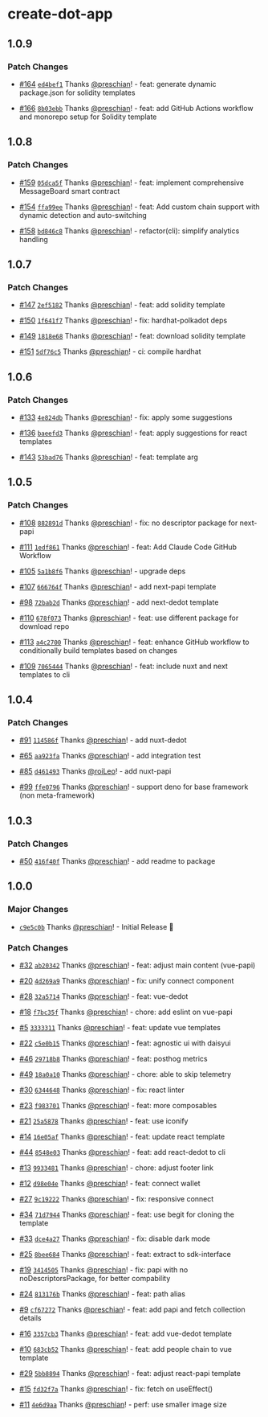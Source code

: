 # create-dot-app

## 1.0.9

### Patch Changes

- [#164](https://github.com/preschian/create-dot-app/pull/164) [`ed4bef1`](https://github.com/preschian/create-dot-app/commit/ed4bef16fa0caa4beefc65eee3adacb5100b3cbf) Thanks [@preschian](https://github.com/preschian)! - feat: generate dynamic package.json for solidity templates

- [#166](https://github.com/preschian/create-dot-app/pull/166) [`8b03ebb`](https://github.com/preschian/create-dot-app/commit/8b03ebb088c1d9dffacafbe49ad30f8102656c2c) Thanks [@preschian](https://github.com/preschian)! - feat: add GitHub Actions workflow and monorepo setup for Solidity template

## 1.0.8

### Patch Changes

- [#159](https://github.com/preschian/create-dot-app/pull/159) [`05dca5f`](https://github.com/preschian/create-dot-app/commit/05dca5f6cb7e06c0715e0723bb898976b678f8d9) Thanks [@preschian](https://github.com/preschian)! - feat: implement comprehensive MessageBoard smart contract

- [#154](https://github.com/preschian/create-dot-app/pull/154) [`ffa99ee`](https://github.com/preschian/create-dot-app/commit/ffa99ee5154cbb520d0cada97065dc0cecfe6885) Thanks [@preschian](https://github.com/preschian)! - feat: Add custom chain support with dynamic detection and auto-switching

- [#158](https://github.com/preschian/create-dot-app/pull/158) [`bd846c8`](https://github.com/preschian/create-dot-app/commit/bd846c8aadaeac8d4a216740f25589f00c82a5e9) Thanks [@preschian](https://github.com/preschian)! - refactor(cli): simplify analytics handling

## 1.0.7

### Patch Changes

- [#147](https://github.com/preschian/create-dot-app/pull/147) [`2ef5182`](https://github.com/preschian/create-dot-app/commit/2ef5182d4fc7a2637b44a9a8c427069e0f6ddc7f) Thanks [@preschian](https://github.com/preschian)! - feat: add solidity template

- [#150](https://github.com/preschian/create-dot-app/pull/150) [`1f641f7`](https://github.com/preschian/create-dot-app/commit/1f641f74a128ae2819166664e297b85b35ec16cc) Thanks [@preschian](https://github.com/preschian)! - fix: hardhat-polkadot deps

- [#149](https://github.com/preschian/create-dot-app/pull/149) [`1818e68`](https://github.com/preschian/create-dot-app/commit/1818e6822e446f44c408afa3ae79b62d24d6a148) Thanks [@preschian](https://github.com/preschian)! - feat: download solidity template

- [#151](https://github.com/preschian/create-dot-app/pull/151) [`5df76c5`](https://github.com/preschian/create-dot-app/commit/5df76c57f2972888979a224ca59b9e21f572661e) Thanks [@preschian](https://github.com/preschian)! - ci: compile hardhat

## 1.0.6

### Patch Changes

- [#133](https://github.com/preschian/create-dot-app/pull/133) [`4e824db`](https://github.com/preschian/create-dot-app/commit/4e824db0fdc43e96ac130af84048febddac42465) Thanks [@preschian](https://github.com/preschian)! - fix: apply some suggestions

- [#136](https://github.com/preschian/create-dot-app/pull/136) [`baeefd3`](https://github.com/preschian/create-dot-app/commit/baeefd3f4bb143257562ae53cf7362bb8828ee63) Thanks [@preschian](https://github.com/preschian)! - feat: apply suggestions for react templates

- [#143](https://github.com/preschian/create-dot-app/pull/143) [`53bad76`](https://github.com/preschian/create-dot-app/commit/53bad76ed1606862e203209b126ac81a4cb9a9e6) Thanks [@preschian](https://github.com/preschian)! - feat: template arg

## 1.0.5

### Patch Changes

- [#108](https://github.com/preschian/create-dot-app/pull/108) [`882891d`](https://github.com/preschian/create-dot-app/commit/882891d9819b37e4d66c118e5b7e13e20327f0db) Thanks [@preschian](https://github.com/preschian)! - fix: no descriptor package for next-papi

- [#111](https://github.com/preschian/create-dot-app/pull/111) [`1edf861`](https://github.com/preschian/create-dot-app/commit/1edf8619533b72b1ab337f00aea2004bc31fa366) Thanks [@preschian](https://github.com/preschian)! - feat: Add Claude Code GitHub Workflow

- [#105](https://github.com/preschian/create-dot-app/pull/105) [`5a1b8f6`](https://github.com/preschian/create-dot-app/commit/5a1b8f670404284d8b23c1663c5b8eafed33001a) Thanks [@preschian](https://github.com/preschian)! - upgrade deps

- [#107](https://github.com/preschian/create-dot-app/pull/107) [`666764f`](https://github.com/preschian/create-dot-app/commit/666764fb7d05957cbfa99f2ed5c31942869341d4) Thanks [@preschian](https://github.com/preschian)! - add next-papi template

- [#98](https://github.com/preschian/create-dot-app/pull/98) [`72bab2d`](https://github.com/preschian/create-dot-app/commit/72bab2de941d7e46775ca07604cf65fc0de60581) Thanks [@preschian](https://github.com/preschian)! - add next-dedot template

- [#110](https://github.com/preschian/create-dot-app/pull/110) [`678f073`](https://github.com/preschian/create-dot-app/commit/678f0735d7244bcc392777cb488af02f2f4cedfb) Thanks [@preschian](https://github.com/preschian)! - feat: use different package for download repo

- [#113](https://github.com/preschian/create-dot-app/pull/113) [`a4c2700`](https://github.com/preschian/create-dot-app/commit/a4c270004b9781e1b17eb5c93711f3e89f39b708) Thanks [@preschian](https://github.com/preschian)! - feat: enhance GitHub workflow to conditionally build templates based on changes

- [#109](https://github.com/preschian/create-dot-app/pull/109) [`7065444`](https://github.com/preschian/create-dot-app/commit/70654444117b11cb8d60482fe57df01d2d673554) Thanks [@preschian](https://github.com/preschian)! - feat: include nuxt and next templates to cli

## 1.0.4

### Patch Changes

- [#91](https://github.com/preschian/create-dot-app/pull/91) [`114586f`](https://github.com/preschian/create-dot-app/commit/114586f86f844c4b1852e0cd2484441786564078) Thanks [@preschian](https://github.com/preschian)! - add nuxt-dedot

- [#65](https://github.com/preschian/create-dot-app/pull/65) [`aa923fa`](https://github.com/preschian/create-dot-app/commit/aa923fa2aa618a9c95d012638a5f7873b7c2ddd4) Thanks [@preschian](https://github.com/preschian)! - add integration test

- [#85](https://github.com/preschian/create-dot-app/pull/85) [`d461493`](https://github.com/preschian/create-dot-app/commit/d461493f279699489df3a76e91e8d4430e23718f) Thanks [@roiLeo](https://github.com/roiLeo)! - add nuxt-papi

- [#99](https://github.com/preschian/create-dot-app/pull/99) [`ffe0796`](https://github.com/preschian/create-dot-app/commit/ffe079645c1ecc80afb78c4c2209fe385381f8b3) Thanks [@preschian](https://github.com/preschian)! - support deno for base framework (non meta-framework)

## 1.0.3

### Patch Changes

- [#50](https://github.com/preschian/create-dot-app/pull/50) [`416f40f`](https://github.com/preschian/create-dot-app/commit/416f40f685090283802cc63bd61d684e6c5bff85) Thanks [@preschian](https://github.com/preschian)! - add readme to package

## 1.0.0

### Major Changes

- [`c9e5c0b`](https://github.com/preschian/create-dot-app/commit/c9e5c0b5699cfadac5dbdd9a66e5dca022f49491) Thanks [@preschian](https://github.com/preschian)! - Initial Release 🚀

### Patch Changes

- [#32](https://github.com/preschian/create-dot-app/pull/32) [`ab20342`](https://github.com/preschian/create-dot-app/commit/ab20342643d2f0e6001601ed3b7bf90f64a51842) Thanks [@preschian](https://github.com/preschian)! - feat: adjust main content (vue-papi)

- [#20](https://github.com/preschian/create-dot-app/pull/20) [`4d269a9`](https://github.com/preschian/create-dot-app/commit/4d269a94fb78fab1ad58ec855bea07ae51f0c7c4) Thanks [@preschian](https://github.com/preschian)! - fix: unify connect component

- [#28](https://github.com/preschian/create-dot-app/pull/28) [`32a5714`](https://github.com/preschian/create-dot-app/commit/32a5714299517b85f5e7497c203c1f4f3e4e0ead) Thanks [@preschian](https://github.com/preschian)! - feat: vue-dedot

- [#18](https://github.com/preschian/create-dot-app/pull/18) [`f7bc35f`](https://github.com/preschian/create-dot-app/commit/f7bc35f9f3c35d404844422ad27896e519b79d41) Thanks [@preschian](https://github.com/preschian)! - chore: add eslint on vue-papi

- [#5](https://github.com/preschian/create-dot-app/pull/5) [`3333311`](https://github.com/preschian/create-dot-app/commit/33333118bf60c1b3abc3605fc582d9ba53c70a6e) Thanks [@preschian](https://github.com/preschian)! - feat: update vue templates

- [#22](https://github.com/preschian/create-dot-app/pull/22) [`c5e0b15`](https://github.com/preschian/create-dot-app/commit/c5e0b15ce8dbfd28e278f462eb4fbd3e6b0dfb32) Thanks [@preschian](https://github.com/preschian)! - feat: agnostic ui with daisyui

- [#46](https://github.com/preschian/create-dot-app/pull/46) [`29718b8`](https://github.com/preschian/create-dot-app/commit/29718b8cae5f02f6d979a67518834b5b8f9ba984) Thanks [@preschian](https://github.com/preschian)! - feat: posthog metrics

- [#49](https://github.com/preschian/create-dot-app/pull/49) [`18a0a10`](https://github.com/preschian/create-dot-app/commit/18a0a1002874dca3cb7f17b9bc48504153768e63) Thanks [@preschian](https://github.com/preschian)! - chore: able to skip telemetry

- [#30](https://github.com/preschian/create-dot-app/pull/30) [`6344648`](https://github.com/preschian/create-dot-app/commit/6344648a6682f38f824e54b8781f07d8d77cce93) Thanks [@preschian](https://github.com/preschian)! - fix: react linter

- [#23](https://github.com/preschian/create-dot-app/pull/23) [`f983701`](https://github.com/preschian/create-dot-app/commit/f983701037590eb07dfbfb8f6882aef05f5b8eb7) Thanks [@preschian](https://github.com/preschian)! - feat: more composables

- [#21](https://github.com/preschian/create-dot-app/pull/21) [`25a5878`](https://github.com/preschian/create-dot-app/commit/25a587844aa5f01d5ddfa6274e7dd29517c409bc) Thanks [@preschian](https://github.com/preschian)! - feat: use iconify

- [#14](https://github.com/preschian/create-dot-app/pull/14) [`16e05af`](https://github.com/preschian/create-dot-app/commit/16e05af988e01c326f2da8c2e501154e251555f8) Thanks [@preschian](https://github.com/preschian)! - feat: update react template

- [#44](https://github.com/preschian/create-dot-app/pull/44) [`8548e03`](https://github.com/preschian/create-dot-app/commit/8548e03f54d48df67bec36fb1884fe685ab437d5) Thanks [@preschian](https://github.com/preschian)! - feat: add react-dedot to cli

- [#13](https://github.com/preschian/create-dot-app/pull/13) [`9933481`](https://github.com/preschian/create-dot-app/commit/993348109b43c7e4eff733e0bbc0a5c4991326cd) Thanks [@preschian](https://github.com/preschian)! - chore: adjust footer link

- [#12](https://github.com/preschian/create-dot-app/pull/12) [`d98e04e`](https://github.com/preschian/create-dot-app/commit/d98e04e51034fda641539c0e751382e779b61408) Thanks [@preschian](https://github.com/preschian)! - feat: connect wallet

- [#27](https://github.com/preschian/create-dot-app/pull/27) [`9c19222`](https://github.com/preschian/create-dot-app/commit/9c19222a5b962ea1353f555f04c0ec6e4ab79957) Thanks [@preschian](https://github.com/preschian)! - fix: responsive connect

- [#34](https://github.com/preschian/create-dot-app/pull/34) [`71d7944`](https://github.com/preschian/create-dot-app/commit/71d794438d554358aeddcbd1abce59a23b6b3603) Thanks [@preschian](https://github.com/preschian)! - feat: use begit for cloning the template

- [#33](https://github.com/preschian/create-dot-app/pull/33) [`dce4a27`](https://github.com/preschian/create-dot-app/commit/dce4a2724a5485e8cd978fed9ea9f84d73327b97) Thanks [@preschian](https://github.com/preschian)! - fix: disable dark mode

- [#25](https://github.com/preschian/create-dot-app/pull/25) [`8bee684`](https://github.com/preschian/create-dot-app/commit/8bee684853fd9222634168be0915cf92f014989b) Thanks [@preschian](https://github.com/preschian)! - feat: extract to sdk-interface

- [#19](https://github.com/preschian/create-dot-app/pull/19) [`3414505`](https://github.com/preschian/create-dot-app/commit/341450565c8be3b4dd4cba80f270e7a47cd03bc0) Thanks [@preschian](https://github.com/preschian)! - fix: papi with no noDescriptorsPackage, for better compability

- [#24](https://github.com/preschian/create-dot-app/pull/24) [`813176b`](https://github.com/preschian/create-dot-app/commit/813176b00b87bfc7a59653e14bb8d353590fa413) Thanks [@preschian](https://github.com/preschian)! - feat: path alias

- [#9](https://github.com/preschian/create-dot-app/pull/9) [`cf67272`](https://github.com/preschian/create-dot-app/commit/cf672723bc6982e8a91ca920ef248b39a8fec823) Thanks [@preschian](https://github.com/preschian)! - feat: add papi and fetch collection details

- [#16](https://github.com/preschian/create-dot-app/pull/16) [`3357cb3`](https://github.com/preschian/create-dot-app/commit/3357cb33d552cdd88d55514f4cc0c7b95e2d599c) Thanks [@preschian](https://github.com/preschian)! - feat: add vue-dedot template

- [#10](https://github.com/preschian/create-dot-app/pull/10) [`683cb52`](https://github.com/preschian/create-dot-app/commit/683cb522aa38784eb96e39a2db9c9d9c35590f10) Thanks [@preschian](https://github.com/preschian)! - feat: add people chain to vue template

- [#29](https://github.com/preschian/create-dot-app/pull/29) [`5bb8894`](https://github.com/preschian/create-dot-app/commit/5bb88943ae92e228d9ce3fc3c1ebddf9e4925c9d) Thanks [@preschian](https://github.com/preschian)! - feat: adjust react-papi template

- [#15](https://github.com/preschian/create-dot-app/pull/15) [`fd32f7a`](https://github.com/preschian/create-dot-app/commit/fd32f7a74134ce108d590cfb5b163631ab5c8515) Thanks [@preschian](https://github.com/preschian)! - fix: fetch on useEffect()

- [#11](https://github.com/preschian/create-dot-app/pull/11) [`4e6d9aa`](https://github.com/preschian/create-dot-app/commit/4e6d9aa156b4dd0677c79c451311add64c41c139) Thanks [@preschian](https://github.com/preschian)! - perf: use smaller image size
